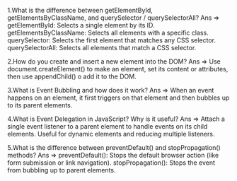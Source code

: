 1.What is the difference between getElementById, getElementsByClassName, and querySelector / querySelectorAll?
Ans => getElementById: Selects a single element by its ID.
  getElementsByClassName: Selects all elements with a specific class.
  querySelector: Selects the first element that matches any CSS selector.
  querySelectorAll: Selects all elements that match a CSS selector.

2.How do you create and insert a new element into the DOM?
Ans => Use document.createElement() to make an element, set its content or attributes, then use appendChild() o add it to the DOM.

3.What is Event Bubbling and how does it work?
Ans => When an event happens on an element, it first triggers on that element and then bubbles up to its parent elements.

4.What is Event Delegation in JavaScript? Why is it useful?
Ans => Attach a single event listener to a parent element to handle events on its child elements. Useful for dynamic elements and reducing multiple listeners.

5.What is the difference between preventDefault() and stopPropagation() methods?
Ans => preventDefault(): Stops the default browser action (like form submission or link navigation).
      stopPropagation(): Stops the event from bubbling up to parent elements.